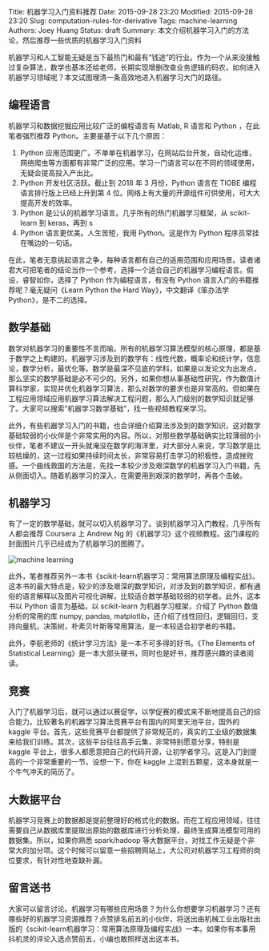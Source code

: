 Title: 机器学习入门资料推荐
Date: 2015-09-28 23:20
Modified: 2015-09-28 23:20
Slug: computation-rules-for-derivative
Tags: machine-learning
Authors: Joey Huang
Status: draft
Summary: 本文介绍机器学习入门的方法论，然后推荐一些优质的机器学习入门资料

机器学习和人工智能无疑是当下最热门和最有“钱途”的行业。作为一个从来没接触过复杂算法，数学也基本还给老师，长期实现增删改查业务逻辑的码农，如何进入机器学习领域呢？本文试图理清一条高效地进入机器学习大门的路径。

## 编程语言

机器学习和数据挖掘应用比较广泛的编程语言有 Matlab, R 语言和 Python ，在此笔者强烈推荐 Python。主要是基于以下几个原因：

1. Python 应用范围更广。不单单在机器学习，在网站后台开发，自动化运维，网络爬虫等方面都有非常广泛的应用。学习一门语言可以在不同的领域使用，无疑会提高投入产出比。
2. Python 开发社区活跃。截止到 2018 年 3 月份，Python 语言在 TIOBE 编程语言排行版上已经上升到第 4 位。网络上有大量的开源组件可供使用，可大大提高开发的效率。
3. Python 是公认的机器学习语言。几乎所有的热门机器学习框架，从 scikit-learn 到 keras，再到 s
4. Python 语言更优美。人生苦短，我用 Python。这是作为 Python 程序员常挂在嘴边的一句话。

在此，笔者无意挑起语言之争，每种语言都有自己的适用范围和应用场景。读者诸君大可把笔者的结论当作一个参考，选择一个适合自己的机器学习编程语言。假设，睿智如你，选择了 Python 作为编程语言，有没有 Python 语言入门的书籍推荐呢？毫无疑问《Learn Python the Hard Way》，中文翻译《笨办法学 Python》，是不二的选择。

## 数学基础

数学对机器学习的重要性不言而喻。所有的机器学习算法模型的核心原理，都是基于数学之上构建的。机器学习涉及到的数学有：线性代数，概率论和统计学，信息论，数学分析，最优化等。数学是最深不见底的学科，如果是以发论文为出发点，那么坚实的数学基础是必不可少的。另外，如果你想从事基础性研究，作为数值计算科学家，实现并优化机器学习算法，那么对数学的要求也是非常高的。但如果在工程应用领域应用机器学习算法解决工程问题，那么入门级别的数学知识就足够了。大家可以搜索“机器学习数学基础”，找一些视频教程来学习。

此外，有些机器学习入门的书籍，也会详细介绍算法涉及到的数学知识，这对数学基础较弱的小伙伴是个非常实用的内容。所以，对那些数学基础确实比较薄弱的小伙伴，笔者不建议一开头就淹没在数学的海洋里，对大部分人来说，学习数学是比较枯燥的，这一过程如果持续时间太长，非常容易打击学习的积极性，造成挫败感。一个曲线救国的方法是，先找一本较少涉及艰深数学的机器学习入门书籍，先从侧面切入。随着机器学习的深入，在需要用到艰深的数学时，再各个击破。

## 机器学习

有了一定的数学基础，就可以切入机器学习了。谈到机器学习入门教程，几乎所有人都会推荐 Coursera 上 Andrew Ng 的《机器学习》这个视频教程。这门课程的封面图片几乎已经成为了机器学习的图腾了。

![machine learning](https://raw.githubusercontent.com/kamidox/blogs/master/images/images/ml_andrew_ng.jpeg)

此外，笔者推荐另外一本书《scikit-learn机器学习：常用算法原理及编程实战》。这本书的最大特点是，较少的涉及艰深的数学知识，对涉及到的数学知识，都有通俗的语言解释以及图片可视化讲解，比较适合数学基础较弱的初学者。此外，这本书以 Python 语言为基础，以 scikit-learn 为机器学习框架，介绍了 Python 数值分析的常用的库 numpy, pandas, matplotlib，还介绍了线性回归，逻辑回归，支持向量机，决策树，朴素贝叶斯等常用算法，是一本较适合初学者的书籍。

此外，李航老师的《统计学习方法》是一本不可多得的好书。《The Elements of Statistical Learning》是一本大部头硬书，同时也是好书，推荐感兴趣的读者阅读。

## 竞赛

入门了机器学习后，就可以通过以赛促学，以学促赛的模式来不断地提高自己的综合能力。比较著名的机器学习算法竞赛平台有国内的阿里天池平台，国外的 kaggle 平台。首先，这些竞赛平台都提供了非常规范的，真实的工业级的数据集来给我们训练。其次，这些平台往往高手云集，非常特别愿意分享，特别是 kaggle 平台上，很多人都愿意把自己的代码开源，让初学者学习。这是入门到提高的一个非常重要的一节。设想一下，你在 kaggle 上混到五颗星，这本身就是一个牛气冲天的简历了。

## 大数据平台

机器学习竞赛上的数据都是提前整理好的格式化的数据。而在工程应用领域，往往需要自己从数据库里提取出原始的数据库进行分析处理，最终生成算法模型可用的数据集。所以，如果你熟悉 spark/hadoop 等大数据平台，对找工作无疑是个非常大的加分项。这个时候可以留意一些招聘网站上，大公司对机器学习工程师的岗位要求，有针对性地查缺补漏。

## 留言送书

大家可以留言讨论。机器学习有哪些应用场景？为什么你想要学习机器学习？还有哪些好的机器学习资源推荐？点赞排名前五的小伙伴，将送出由机械工业出版社出版的《scikit-learn机器学习：常用算法原理及编程实战》一本。如果你有本事用抖机灵的评论入选点赞前五，小编也敢照样送出这本书。

